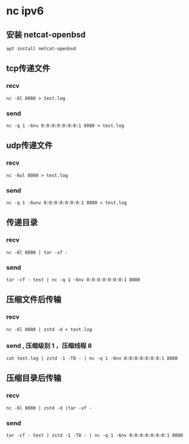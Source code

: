 # nc ipv6
## 安装 netcat-openbsd
```shell
apt install netcat-openbsd
```
## tcp传递文件
### recv
```shell
nc -6l 8080 > test.log
```
### send
```shell
nc -q 1 -6nv 0:0:0:0:0:0:0:1 8080 < test.log
```
## udp传递文件
### recv
```shell
nc -6ul 8080 > test.log
```
### send
```shell
nc -q 1 -6unv 0:0:0:0:0:0:0:1 8080 < test.log
```
## 传递目录
### recv
```shell
nc -6l 8080 | tar -xf -
```
### send
```shell
tar -cf - test | nc -q 1 -6nv 0:0:0:0:0:0:0:1 8080
```
## 压缩文件后传输
### recv
```shell
nc -6l 8080 | zstd -d > test.log
```
### send , 压缩级别 1 ，压缩线程 8
```shell
cat test.log | zstd -1 -T8 - | nc -q 1 -6nv 0:0:0:0:0:0:0:1 8080
```
## 压缩目录后传输
### recv
```shell
nc -6l 8080 | zstd -d |tar -xf -
```
### send
```shell
tar -cf - test | zstd -1 -T8 - | nc -q 1 -6nv 0:0:0:0:0:0:0:1 8080
```
